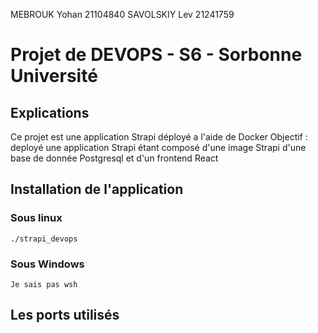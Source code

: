 MEBROUK Yohan 21104840
SAVOLSKIY Lev 21241759

# Projet de DEVOPS - S6 - Sorbonne Université

## Explications

Ce projet est une application Strapi déployé a l'aide de Docker
Objectif : deployé une application Strapi étant composé d'une image Strapi
d'une base de donnée Postgresql et d'un frontend React

## Installation de l'application

### Sous linux

    ./strapi_devops

### Sous Windows

    Je sais pas wsh


## Les ports utilisés
